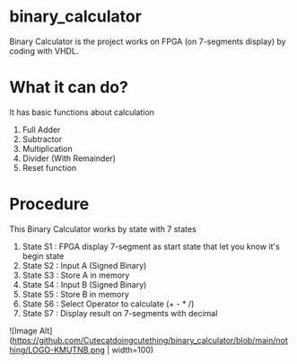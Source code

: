 # binary_calculator
Binary Calculator is the project works on FPGA (on 7-segments display) by coding with VHDL.

# What it can do?
It has basic functions about calculation
1. Full Adder
2. Subtractor
3. Multiplication
4. Divider (With Remainder)
5. Reset function

# Procedure
This Binary Calculator works by state with 7 states
1. State S1 : FPGA display 7-segment as start state that let you know it's begin state
2. State S2 : Input A (Signed Binary)
3. State S3 : Store A in memory
4. State S4 : Input B (Signed Binary)
5. State S5 : Store B in memory
6. State S6 : Select Operator to calculate (+ - * /)
7. State S7 : Display result on 7-segments with decimal

![Image Alt](https://github.com/Cutecatdoingcutething/binary_calculator/blob/main/nothing/LOGO-KMUTNB.png | width=100)
